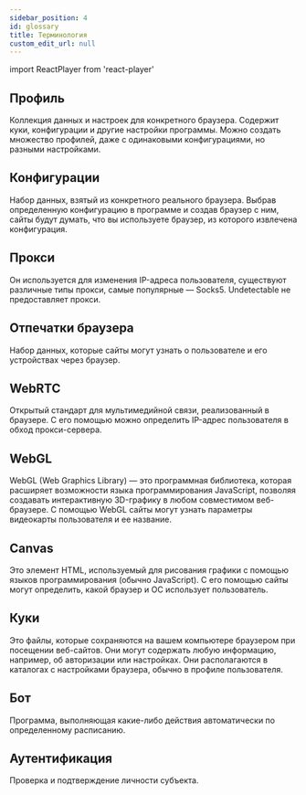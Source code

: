 ```yaml
---
sidebar_position: 4
id: glossary
title: Терминология
custom_edit_url: null
---
```

import ReactPlayer from 'react-player'

## Профиль
Коллекция данных и настроек для конкретного браузера. Содержит куки, конфигурации и другие настройки программы. Можно создать множество профилей, даже с одинаковыми конфигурациями, но разными настройками.

## Конфигурации
Набор данных, взятый из конкретного реального браузера. Выбрав определенную конфигурацию в программе и создав браузер с ним, сайты будут думать, что вы используете браузер, из которого извлечена конфигурация.

## Прокси
Он используется для изменения IP-адреса пользователя, существуют различные типы прокси, самые популярные — Socks5. Undetectable не предоставляет прокси.

## Отпечатки браузера
Набор данных, которые сайты могут узнать о пользователе и его устройствах через браузер.

## WebRTC
Открытый стандарт для мультимедийной связи, реализованный в браузере. С его помощью можно определить IP-адрес пользователя в обход прокси-сервера.

## WebGL
WebGL (Web Graphics Library) — это программная библиотека, которая расширяет возможности языка программирования JavaScript, позволяя создавать интерактивную 3D-графику в любом совместимом веб-браузере. С помощью WebGL сайты могут узнать параметры видеокарты пользователя и ее название.

## Canvas
Это элемент HTML, используемый для рисования графики с помощью языков программирования (обычно JavaScript). С его помощью сайты могут определить, какой браузер и ОС использует пользователь.

## Куки
Это файлы, которые сохраняются на вашем компьютере браузером при посещении веб-сайтов. Они могут содержать любую информацию, например, об авторизации или настройках. Они располагаются в каталогах с настройками браузера, обычно в профиле пользователя.

## Бот
Программа, выполняющая какие-либо действия автоматически по определенному расписанию.

## Аутентификация
Проверка и подтверждение личности субъекта.